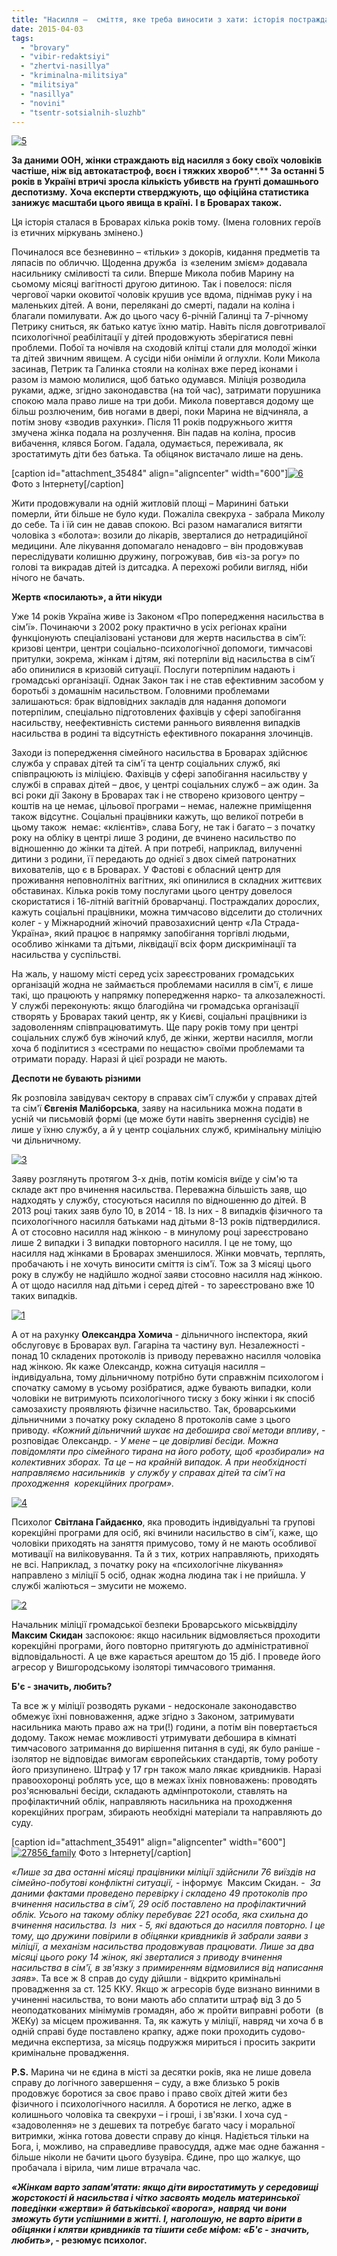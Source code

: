 ```yaml
---
title: "Насилля –  сміття, яке треба виносити з хати: історія постраждалої броварчанки"
date: 2015-04-03
tags: 
  - "brovary"
  - "vibir-redaktsiyi"
  - "zhertvi-nasillya"
  - "kriminalna-militsiya"
  - "militsiya"
  - "nasillya"
  - "novini"
  - "tsentr-sotsialnih-sluzhb"
---
```


[![5](https://mpz.brovary.org/wp-content/uploads/2015/03/53.jpg)](https://mpz.brovary.org/wp-content/uploads/2015/03/53.jpg)

**За даними ООН, жінки страждають від насилля з боку своїх чоловіків частіше, ніж від автокатастроф, воєн і тяжких хвороб****.** **За останні 5 років в Україні втричі зросла кількість убивств на ґрунті домашнього деспотизму.** **Хоча експерти стверджують, що офіційна статистика занижує масштаби цього явища в країні.** **І в Броварах також.**

Ця історія сталася в Броварах кілька років тому. (Імена головних героїв із етичних міркувань змінено.)

Починалося все безневинно – «тільки» з докорів, кидання предметів та ляпасів по обличчю. Щоденна дружба  із «зеленим змієм» додавала насильнику сміливості та сили. Вперше Микола побив Марину на сьомому місяці вагітності другою дитиною. Так і повелося: після чергової чарки оковитої чоловік крушив усе вдома, піднімав руку і на маленьких дітей. А вони, перелякані до смерті, падали на коліна і благали помилувати. Аж до цього часу 6-річній Галинці та 7-річному Петрику сниться, як батько катує їхню матір. Навіть після довготривалої психологічної реабілітації у дітей продовжують зберігатися певні проблеми. Побої та ночівля на сходовій клітці стали для молодої жінки та дітей звичним явищем. А сусіди ніби оніміли й оглухли. Коли Микола засинав, Петрик та Галинка стояли на колінах вже перед іконами і разом із мамою молилися, щоб батько одумався. Міліція розводила руками, адже, згідно законодавства (на той час), затримати порушника спокою мала право лише на три доби. Микола повертався додому ще більш розлюченим, бив ногами в двері, поки Марина не відчиняла, а потім знову «зводив рахунки». Після 11 років подружнього життя змучена жінка подала на розлучення. Він падав на коліна, просив вибачення, клявся Богом. Гадала, одумається, переживала, як зростатимуть діти без батька. Та обіцянок вистачало лише на день.

\[caption id="attachment\_35484" align="aligncenter" width="600"\][![6](https://mpz.brovary.org/wp-content/uploads/2015/03/62.jpg)](https://mpz.brovary.org/wp-content/uploads/2015/03/62.jpg) Фото з Інтернету\[/caption\]

Жити продовжували на одній житловій площі – Маринині батьки померли, йти більше не було куди. Пожаліла свекруха - забрала Миколу до себе. Та і їй син не давав спокою. Всі разом намагалися витягти чоловіка з «болота»: возили до лікарів, зверталися до нетрадиційної медицини. Але лікування допомагало ненадовго – він продовжував переслідувати колишню дружину, погрожував, бив «із-за рогу» по голові та викрадав дітей із дитсадка. А перехожі робили вигляд, ніби нічого не бачать.

**Жертв «посилають», а йти нікуди**

Уже 14 років Україна живе із Законом «Про попередження насильства в сім'ї». Починаючи з 2002 року практично в усіх регіонах країни функціонують спеціалізовані установи для жертв насильства в сім'ї: кризові центри, центри соціально-психологічної допомоги, тимчасові притулки, зокрема, жінкам і дітям, які потерпіли від насильства в сім'ї або опинилися в кризовій ситуації. Послуги потерпілим надають і громадські організації. Однак Закон так і не став ефективним засобом у боротьбі з домашнім насильством. Головними проблемами залишаються: брак відповідних закладів для надання допомоги потерпілим, спеціально підготовлених фахівців у сфері запобігання насильству, неефективність системи раннього виявлення випадків насильства в родині та відсутність ефективного покарання злочинців.

Заходи із попередження сімейного насильства в Броварах здійснює служба у справах дітей та сім'ї та центр соціальних служб, які співпрацюють із міліцією. Фахівців у сфері запобігання насильству у службі в справах дітей – двоє, у центрі соціальних служб – аж один. За всі роки дії Закону в Броварах так і не створено кризового центру – коштів на це немає, цільової програми – немає, належне приміщення також відсутнє. Соціальні працівники кажуть, що великої потреби в цьому також  немає: «клієнтів», слава Богу, не так і багато – з початку року на обліку в центрі лише 3 родини, де вчинено насильство по відношенню до жінки та дітей. А при потребі, наприклад, вилученні дитини з родини, її передають до однієї з двох сімей патронатних вихователів, що є в Броварах. У Фастові є обласний центр для проживання неповнолітніх вагітних, які опинилися в складних життєвих обставинах. Кілька років тому послугами цього центру довелося скористатися і 16-літній вагітній броварчанці. Постраждалих дорослих, кажуть соціальні працівники, можна тимчасово відселити до столичних колег - у Міжнародний жіночий правозахисний центр «Ла Страда-Україна», який працює в напрямку запобігання торгівлі людьми, особливо жінками та дітьми, ліквідації всіх форм дискримінації та насильства у суспільстві.

На жаль, у нашому місті серед усіх зареєстрованих громадських організацій жодна не займається проблемами насилля в сім'ї, є лише такі, що працюють у напрямку попередження нарко- та алкозалежності. У службі переконують: якщо благодійна чи громадська організації створять у Броварах такий центр, як у Києві, соціальні працівники із задоволенням співпрацюватимуть. Ще пару років тому при центрі соціальних служб був жіночий клуб, де жінки, жертви насилля, могли хоча б поділитися з «сестрами по нещастю» своїми проблемами та отримати пораду. Наразі й цієї розради не мають.

**Деспоти не бувають різними**

Як розповіла завідувач сектору в справах сім'ї служби у справах дітей та сім'ї **Євгенія Маліборська**, заяву на насильника можна подати в усній чи письмовій формі (це може бути навіть звернення сусідів) не лише у їхню службу, а й у центр соціальних служб, кримінальну міліцію чи дільничному.

[![3](https://mpz.brovary.org/wp-content/uploads/2015/03/33.jpg)](https://mpz.brovary.org/wp-content/uploads/2015/03/33.jpg)

Заяву розглянуть протягом 3-х днів, потім комісія виїде у сім'ю та складе акт про вчинення насильства. Переважна більшість заяв, що надходять у службу, стосуються насилля по відношенню до дітей. В 2013 році таких заяв було 10, в 2014 - 18. Із них - 8 випадків фізичного та психологічного насилля батьками над дітьми 8-13 років підтвердилися. А от стосовно насилля над жінкою - в минулому році зареєстровано лише 2 випадки і 3 випадки повторного насилля. І це не тому, що насилля над жінками в Броварах зменшилося. Жінки мовчать, терплять, пробачають і не хочуть виносити сміття із сім'ї. Тож за 3 місяці цього року в службу не надійшло жодної заяви стосовно насилля над жінкою. А от щодо насилля над дітьми і серед дітей - то зареєстровано вже 10 таких випадків.

[![1](https://mpz.brovary.org/wp-content/uploads/2015/03/19.jpg)](https://mpz.brovary.org/wp-content/uploads/2015/03/19.jpg)

А от на рахунку **Олександра Хомича** - дільничного інспектора, який обслуговує в Броварах вул. Гагаріна та частину вул. Незалежності - понад 10 складених протоколів із приводу переважно насилля чоловіка над жінкою. Як каже Олександр, кожна ситуація насилля – індивідуальна, тому дільничному потрібно бути справжнім психологом і спочатку самому в усьому розібратися, адже бувають випадки, коли чоловіки не витримують психологічного тиску з боку жінки і як спосіб самозахисту проявляють фізичне насильство. Так, броварськими дільничними з початку року складено 8 протоколів саме з цього приводу. _«Кожний дільничний шукає на дебошира свої методи впливу_, - розповідає Олександр. - _У мене – це довірливі бесіди. Можна повідомляти про сімейного тирана на його роботу, щоб «розбирали» на колективних зборах. Та це – на крайній випадок. А при необхідності направляємо насильників  у службу у справах дітей та сім'ї на проходження  корекційних програм»._

[![4](https://mpz.brovary.org/wp-content/uploads/2015/03/42.jpg)](https://mpz.brovary.org/wp-content/uploads/2015/03/42.jpg)

Психолог **Світлана Гайдаєнко**, яка проводить індивідуальні та групові корекційні програми для осіб, які вчинили насильство в сім'ї, каже, що чоловіки приходять на заняття примусово, тому й не мають особливої мотивації на виліковування. Та й з тих, котрих направляють, приходять не всі. Наприклад, з початку року на «психологічне лікування» направлено з міліції 5 осіб, однак жодна людина так і не прийшла. У службі жаліються – змусити не можемо.

[![2](https://mpz.brovary.org/wp-content/uploads/2015/03/24.jpg)](https://mpz.brovary.org/wp-content/uploads/2015/03/24.jpg)

Начальник міліції громадської безпеки Броварського міськвідділу **Максим Скидан** заспокоює: якщо насильник відмовляється проходити корекційні програми, його повторно притягують до адміністративної відповідальності. А це вже карається арештом до 15 діб. І проведе його агресор у Вишгородському ізоляторі тимчасового тримання.

**Б'є - значить, любить?**

Та все ж у міліції розводять руками - недосконале законодавство обмежує їхні повноваження, адже згідно з Законом, затримувати насильника мають право аж на три(!) години, а потім він повертається додому. Також немає можливості утримувати дебошира в кімнаті тимчасового затримання до вирішення питання в суді, як було раніше - ізолятор не відповідає вимогам європейських стандартів, тому роботу його призупинено. Штраф у 17 грн також мало лякає кривдників. Наразі правоохоронці роблять усе, що в межах їхніх повноважень: проводять роз'яснювальні бесіди, складають адмінпротоколи, ставлять на профілактичний облік, направляють насильника на проходження корекційних програм, збирають необхідні матеріали та направляють до суду.

\[caption id="attachment\_35491" align="aligncenter" width="600"\][![27856_family](https://mpz.brovary.org/wp-content/uploads/2015/03/27856_family.jpg)](https://mpz.brovary.org/wp-content/uploads/2015/03/27856_family.jpg) Фото з Інтернету\[/caption\]

_«Лише за два останні місяці працівники міліції здійснили 76 виїздів на сімейно-побутові конфліктні ситуації,_ - інформує  Максим Скидан. -  _За даними фактами проведено перевірку і складено 49 протоколів про вчинення насильства в сім'ї, 29 осіб поставлено на профілактичний облік. Усього на такому обліку перебуває 221 особа, яка схильна до вчинення насильства. Із  них - 5, які вдаються до насилля повторно. І це тому, що дружини повірили в обіцянки кривдників й забрали заяви з міліції, а механізм насильства продовжував працювати. Лише за два місяці цього року 14 жінок, які зверталися з приводу вчинення насильства в сім'ї, в зв'язку з примиренням відмовилися від написання заяв»_. Та все ж 8 справ до суду дійшли - відкрито кримінальні провадження за ст. 125 ККУ. Якщо ж агресорів буде визнано винними в учиненні насильства, то вони мають або сплатити штраф від 3 до 5 неоподаткованих мінімумів громадян, або ж пройти виправні роботи  (в ЖЕКу) за місцем проживання. Та, як кажуть у міліції, навряд чи хоча б в одній справі буде поставлено крапку, адже поки проходить судово-медична експертиза, за місяць подружжя мириться і просить закрити кримінальне провадження.

**P.S.** Марина чи не єдина в місті за десятки років, яка не лише довела справу до логічного завершення – суду, а вже близько 5 років продовжує боротися за своє право і право своїх дітей жити без фізичного і психологічного насилля. А боротися не легко, адже в колишнього чоловіка та свекрухи – і гроші, і зв'язки. І хоча суд - «задоволення» не з дешевих та потребує багато часу і моральної витримки, жінка готова довести справу до кінця. Надіється тільки на Бога, і, можливо, на справедливе правосуддя, адже має одне бажання - більше ніколи не бачити цього бузувіра. Єдине, про що жалкує, що пробачала і вірила, чим лише втрачала час.

**_«Жінкам варто запам'ятати: якщо діти виростатимуть у середовищі жорстокості й насильства і чітко засвоять модель материнської поведінки «жертви» й батьківської «ворога», навряд чи вони зможуть бути успішними в житті. І, наголошую, не варто вірити в обіцянки і клятви кривдників та тішити себе міфом: «Б'є - значить, любить»_, - резюмує психолог.**

